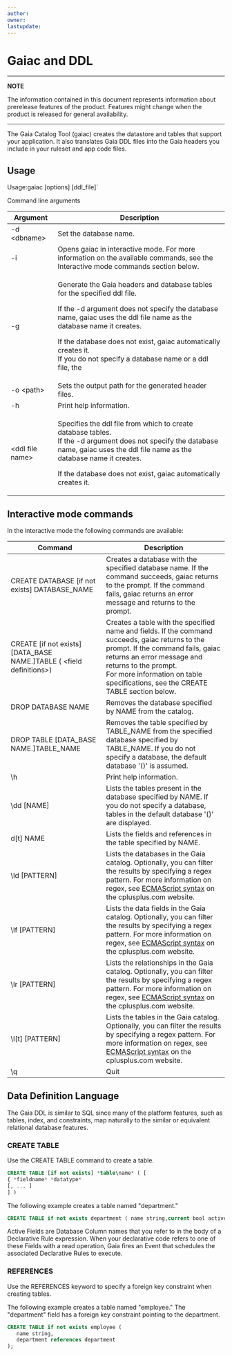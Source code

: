 ```yaml
---
author: 
owner: 
lastupdate: 
---
```


# Gaiac and DDL

---

**NOTE**

The information contained in this document represents information about prerelease features of the product. Features might change when the product is released for general availability.

---

The Gaia Catalog Tool (gaiac) creates the datastore and tables that support your application. It also translates Gaia DDL files into the Gaia headers you include in your ruleset and app code files.

## Usage

Usage:gaiac \[options\] \[ddl\_file\]`

Command line arguments

| Argument | Description  |
|---|---|
| -d &lt;dbname&gt; | Set the database name. |
| -i | Opens gaiac in interactive mode. For more information on the available commands, see the Interactive mode commands section below. |
| -g | <p>Generate the Gaia headers and database tables for the specified ddl file.</p> <p>If the -d argument does not specify the database name, gaiac uses the ddl file name as the database name it creates.</p> <p>If the database does not exist, gaiac automatically creates it.<br /> If you do not specify a database name or a ddl file, the</p> |
| -o &lt;path&gt; | Sets the output path for the generated header files. |
| -h | Print help information. |
| &lt;ddl file name&gt; | <p>Specifies the ddl file from which to create database tables.<br /> If the -d argument does not specify the database name, gaiac uses the ddl file name as the database name it creates.</p> <p>If the database does not exist, gaiac automatically creates it.</p> |

## Interactive mode commands

In the interactive mode the following commands are available:

| Command | Description |
|---|---|
| CREATE DATABASE [if not exists] DATABASE_NAME | Creates a database with the specified database name. If the command succeeds, gaiac returns to the prompt. If the command fails, gaiac returns an error message and returns to the prompt. |
| CREATE [if not exists] [DATA_BASE NAME.]TABLE ( &lt;field definitions&gt;) | Creates a table with the specified name and fields. If the command succeeds, gaiac returns to the prompt. If the command fails, gaiac returns an error message and returns to the prompt. <br /> For more information on table specifications, see the CREATE TABLE section below.|
| DROP DATABASE NAME | Removes the database specified by NAME from the catalog. |
| DROP TABLE [DATA_BASE NAME.]TABLE_NAME | Removes the table specified by TABLE_NAME from the specified database specified by TABLE_NAME. If you do not specify a database, the default database '()' is assumed. |
| \h | Print help information. |
| \dd [NAME] | Lists the tables present in the database specified by NAME. If you do not specify a database, tables in the default database '()' are displayed. |
| d[t] NAME | Lists the fields and references in the table specified by NAME. |
| \ld [PATTERN] | Lists the databases in the Gaia catalog. Optionally, you can filter the results by specifying a regex pattern. For more information on regex, see [ECMAScript syntax](http://www.cplusplus.com/reference/regex/ECMAScript/">) on the cplusplus.com website. |
| \lf [PATTERN] | Lists the data fields in the Gaia catalog. Optionally, you can filter the results by specifying a regex pattern. For more information on regex, see [ECMAScript syntax](http://www.cplusplus.com/reference/regex/ECMAScript/">) on the cplusplus.com website. |
| \lr [PATTERN] | Lists the relationships in the Gaia catalog. Optionally, you can filter the results by specifying a regex pattern. For more information on regex, see [ECMAScript syntax](http://www.cplusplus.com/reference/regex/ECMAScript/">) on the cplusplus.com website. |
| \l[t] [PATTERN] | Lists the tables in the Gaia catalog. Optionally, you can filter the results by specifying a regex pattern. For more information on regex, see [ECMAScript syntax](http://www.cplusplus.com/reference/regex/ECMAScript/">) on the cplusplus.com website. |
| \q | Quit |

## Data Definition Language

The Gaia DDL is similar to SQL since many of the platform features, such as tables, index, and constraints, map naturally to the similar or equivalent relational database features.

### CREATE TABLE

Use the CREATE TABLE command to create a table.

```sql
CREATE TABLE [if not exists] *table\name* ( [
{ *fieldname* *datatype*
[, ... ]
] )
```

The following example creates a table named "department."

```sql
CREATE TABLE if not exists department ( name string,current bool active);
```

Active Fields are Database Column names that you refer to in the body of a Declarative Rule expression. When your declarative code refers to one of these Fields with a read operation, Gaia fires an Event that schedules the associated Declarative Rules to execute.

### REFERENCES

Use the REFERENCES keyword to specify a foreign key constraint when creating tables.

The following example creates a table named "employee." The "department" field has a foreign key constraint pointing to the department.

```sql
CREATE TABLE if not exists employee (
   name string,
   department references department
);
```
